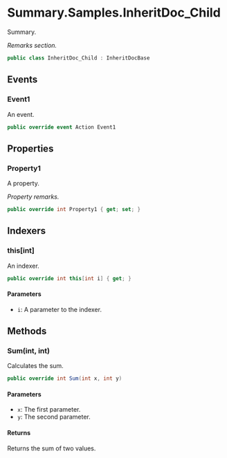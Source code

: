 # Summary.Samples.InheritDoc_Child
Summary.

_Remarks section._

```cs
public class InheritDoc_Child : InheritDocBase
```

## Events
### Event1
An event.

```cs
public override event Action Event1
```

## Properties
### Property1
A property.

_Property remarks._

```cs
public override int Property1 { get; set; }
```

## Indexers
### this[int]
An indexer.

```cs
public override int this[int i] { get; }
```

#### Parameters
- `i`: A parameter to the indexer.

## Methods
### Sum(int, int)
Calculates the sum.

```cs
public override int Sum(int x, int y)
```

#### Parameters
- `x`: The first parameter.
- `y`: The second parameter.

#### Returns
Returns the sum of two values.

